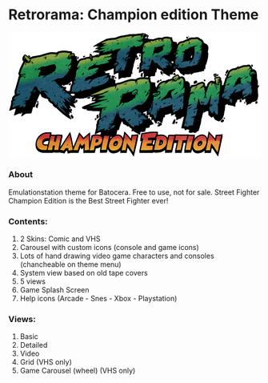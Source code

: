 # Retrorama: Champion edition Theme

![image](https://github.com/lipebello/es-theme-retrorama-ce/blob/master/art/logo/auto-allgames.png)

### About

Emulationstation theme for Batocera. Free to use, not for sale.
Street Fighter Champion Edition is the Best Street Fighter ever!

### Contents:

1. 2 Skins: Comic and VHS
2. Carousel with custom icons (console and game icons)
3. Lots of hand drawing video game characters and consoles (chancheable on theme menu)  
4. System view based on old tape covers  
5. 5 views  
6. Game Splash Screen  
7. Help icons (Arcade - Snes - Xbox - Playstation)  

### Views:

1. Basic  
2. Detailed  
3. Video  
4. Grid  (VHS only)
5. Game Carousel (wheel)  (VHS only)
